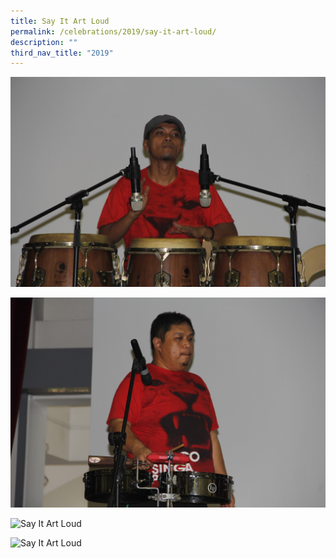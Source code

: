 ```yaml
---
title: Say It Art Loud
permalink: /celebrations/2019/say-it-art-loud/
description: ""
third_nav_title: "2019"
---
```

![Say It Art Loud](/images/Celebrations/2019/Say%20It%20Art%20Loud/sial1.jpg)

![Say It Art Loud](/images/Celebrations/2019/Say%20It%20Art%20Loud/sial2.jpg)

![Say It Art Loud](/images/Celebrations/2019/Say%20It%20Art%20Loud/sial3.jpg)

![Say It Art Loud](/images/Celebrations/2019/Say%20It%20Art%20Loud/sial4.jpg)